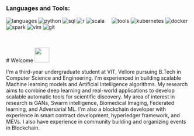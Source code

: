 

### Languages and Tools:

![languages](https://img.shields.io/static/v1?label=&message=languages:&color=555&style=flat-square)
![python](https://img.shields.io/static/v1?logo=python&label=&message=python&color=111&logoColor=AAA&style=flat-square&link=)
![sql](https://img.shields.io/static/v1?logo=sql&label=&message=sql&color=111&logoColor=AAA&style=flat-square)
![r](https://img.shields.io/static/v1?logo=r&label=&message=r&color=111&logoColor=AAA&style=flat-square)
![scala](https://img.shields.io/static/v1?logo=scala&label=&message=scala&color=111&logoColor=AAA&style=flat-square)
&nbsp;&nbsp;&nbsp;
![tools](https://img.shields.io/static/v1?label=&message=tools:&color=555&style=flat-square)
![kubernetes](https://img.shields.io/static/v1?logo=kubernetes&label=&message=kubernetes&color=111&logoColor=AAA&style=flat-square)
![docker](https://img.shields.io/static/v1?logo=docker&label=&message=docker&color=111&logoColor=AAA&style=flat-square)
![spark](https://img.shields.io/static/v1?logo=apache-spark&label=&message=spark&color=111&logoColor=AAA&style=flat-square)
![vim](https://img.shields.io/static/v1?logo=vim&label=&message=vim&color=111&logoColor=AAA&style=flat-square)
![git](https://img.shields.io/static/v1?logo=git&label=&message=git&color=111&logoColor=AAA&style=flat-square)

<br />
<br />
# Welcome <img src="https://media.giphy.com/media/MAWKf4CcnrwBk4tsr9/giphy.gif" width="40">

I'm a third-year undergraduate student at VIT, Vellore pursuing B.Tech in Computer Science and Engineering. I'm experienced in building scalable Machine learning models and Artificial Intelligence algorithms. My research aims to combine deep learning and real-world applications to develop scalable automatic tools for scientific discovery. My area of interest in research is GANs, Swarm intelligence, Biomedical Imaging, Federated learning, and Adversarial ML. I'm also a blockchain developer with experience in smart contract development, hyperledger framework, and MEVs. I also have experience in community building and organizing events in Blockchain.
